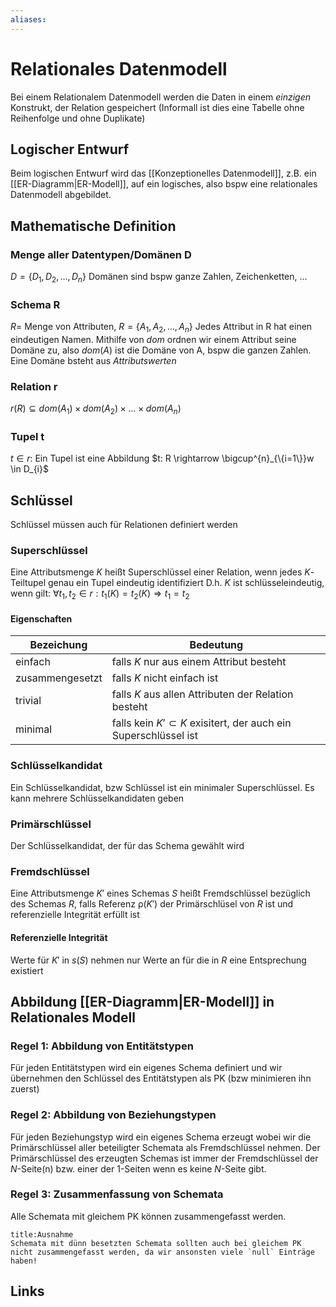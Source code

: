```yaml
---
aliases: 
---
```

# Relationales Datenmodell 
Bei einem Relationalem Datenmodell werden die Daten in einem *einzigen* Konstrukt, der Relation gespeichert (Informall ist dies eine Tabelle ohne Reihenfolge und ohne Duplikate)
## Logischer Entwurf
Beim logischen Entwurf wird das [[Konzeptionelles Datenmodell]], z.B. ein [[ER-Diagramm|ER-Modell]], auf ein logisches, also bspw eine relationales Datenmodell abgebildet.

## Mathematische Definition
### Menge aller Datentypen/Domänen D
$D=\{D_{1},D_{2},\dotso,D_{n}\}$
Domänen sind bspw ganze Zahlen, Zeichenketten, ...
### Schema R
$R=$ Menge von Attributen, $R=\{A_{1},A_{2},\dotso,A_{n}\}$
Jedes Attribut in R hat einen eindeutigen Namen. Mithilfe von $dom$ ordnen wir einem Attribut seine Domäne zu, also $dom(A)$ ist die Domäne von A, bspw die ganzen Zahlen. Eine Domäne bsteht aus *Attributswerten*
### Relation r
$r(R) \subseteq dom(A_{1}) \times dom(A_{2}) \times \dotso \times dom(A_{n})$

### Tupel t
$t \in r:$ Ein Tupel ist eine Abbildung $t: R \rightarrow \bigcup^{n}_{\{i=1\}}w \in D_{i}$ 
## Schlüssel
Schlüssel müssen auch für Relationen definiert werden
### Superschlüssel
Eine Attributsmenge $K$ heißt Superschlüssel einer Relation, wenn jedes $K$-Teiltupel genau ein Tupel eindeutig identifiziert
D.h. $K$ ist schlüsseleindeutig, wenn gilt: $\forall t_{1},t_{2} \in r: t_{1}(K) = t_{2}(K) \Rightarrow t_{1}= t_{2}$
#### Eigenschaften
| Bezeichung      | Bedeutung                                                           |
| --------------- | ------------------------------------------------------------------- |
| einfach         | falls $K$ nur aus einem Attribut besteht                            |
| zusammengesetzt | falls $K$ nicht einfach ist                                         |
| trivial         | falls $K$ aus allen Attributen der Relation besteht                 |
| minimal         | falls kein $K'\subset K$ exisitert, der auch ein Superschlüssel ist |

### Schlüsselkandidat
Ein Schlüsselkandidat, bzw Schlüssel ist ein minimaler Superschlüssel. Es kann mehrere Schlüsselkandidaten geben

### Primärschlüssel
Der Schlüsselkandidat, der für das Schema gewählt wird

### Fremdschlüssel
Eine Attributsmenge $K'$ eines Schemas $S$ heißt Fremdschlüssel bezüglich des Schemas $R$, falls Referenz $\uprho(K')$ der Primärschlüsel von $R$ ist und referenzielle Integrität erfüllt ist

#### Referenzielle Integrität
Werte für $K'$ in $s(S)$ nehmen nur Werte an für die in $R$ eine Entsprechung existiert
## Abbildung [[ER-Diagramm|ER-Modell]] in Relationales Modell
### Regel 1: Abbildung von Entitätstypen
Für jeden Entitätstypen wird ein eigenes Schema definiert und wir übernehmen den Schlüssel des Entitätstypen als PK (bzw minimieren ihn zuerst)
### Regel 2: Abbildung von Beziehungstypen
Für jeden Beziehungstyp wird ein eigenes Schema erzeugt wobei wir die Primärschlüssel aller beteiligter Schemata als Fremdschlüssel nehmen. Der Primärschlüssel des erzeugten Schemas ist immer der Fremdschlüssel der $N$-Seite(n) bzw. einer der 1-Seiten wenn es keine $N$-Seite gibt.
### Regel 3: Zusammenfassung von Schemata
Alle Schemata mit gleichem PK können zusammengefasst werden.
```ad-warning
title:Ausnahme
Schemata mit dünn besetzten Schemata sollten auch bei gleichem PK nicht zusammengefasst werden, da wir ansonsten viele `null` Einträge haben!
```
## Links
